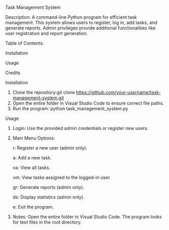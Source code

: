 Task Management System

Description: 
A command-line Python program for efficient task management. This system allows users to register, log in, add tasks, and generate reports. Admin privileges provide additional functionalities like user registration and report generation.

Table of Contents:

Installation

Usage

Credits






Installation
1. Clone the repository:git clone https://github.com/your-username/task-management-system.git
2. Open the entire folder in Visual Studio Code to ensure correct file paths.
3. Run the program: python task_management_system.py



Usage
1. Login:
Use the provided admin credentials or register new users.

2. Main Menu Options:
   
   r: Register a new user (admin only).

   a: Add a new task.

   va: View all tasks.

   vm: View tasks assigned to the logged-in user.

   gr: Generate reports (admin only).

   ds: Display statistics (admin only).

   e: Exit the program.


4. Notes:
Open the entire folder in Visual Studio Code.
The program looks for text files in the root directory.





